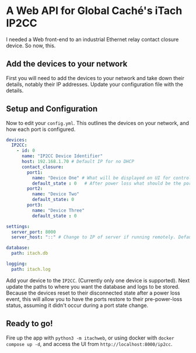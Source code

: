 # A Web API for Global Caché's iTach IP2CC

I needed a Web front-end to an industrial Ethernet relay contact closure device. So now, this.

## Add the devices to your network

First you will need to add the devices to your network and take down their details,
notably their IP addresses. Update your configuration file with the details.

## Setup and Configuration

Now to edit your `config.yml`. This outlines the devices on your network, and how
each port is configured.

```yml
devices:
  IP2CC:
    - id: 0
      name: "IP2CC Device Identifier"
      host: 192.168.1.70 # Default IP for no DHCP
      contact_closure:
        port1: 
          name: "Device One" # What will be displayed on UI for control panel
          default_state : 0   # After power loss what should be the port state (default: 0)
        port2: 
          name: "Device Two"
          default_state: 0
        port3: 
          name: "Device Three"
          default_state : 0

settings:
  server_port: 8000
  server_host: "::" # Change to IP of server if running remotely. Default is localhost.

database:
  path: itach.db

logging:
  path: itach.log
```

Add your device to the `IP2CC`. (Currently only one device is supported). Next update the paths
to where you want the database and logs to be stored. Because the devices reset to their disconnected
state after a power loss event, this will allow you to have the ports restore to their pre-power-loss
status, assuming it didn't occur during a port state change.

## Ready to go!

Fire up the app with `python3 -m itachweb`, or using docker with `docker compose up -d`, and access the UI from `http://localhost:8000/ip2cc`.
